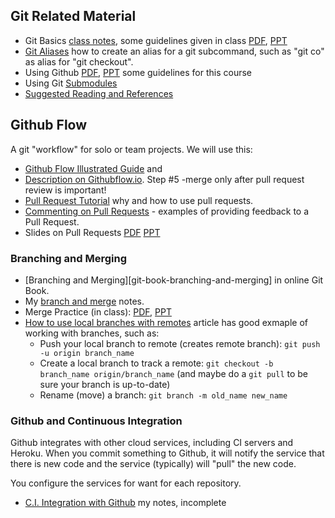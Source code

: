 ## Git Related Material

* Git Basics [class notes](git-basics), some guidelines given in class [PDF](Git-Basics.pdf), [PPT]([Git-Basics.ppt)
* [Git Aliases](aliases) how to create an alias for a git subcommand, such as "git co" as alias for "git checkout".
* Using Github [PDF](Using-Github.pdf), [PPT](Using-Github.ppt) some guidelines for this course
* Using Git [Submodules](submodule)
* [Suggested Reading and References](references)

## Github Flow

A git "workflow" for solo or team projects.  We will use this:

* [Github Flow Illustrated Guide](https://guides.github.com/introduction/flow/) and
* [Description on Githubflow.io](https://githubflow.github.io/). Step #5 -merge only after pull request review is important! 
* [Pull Request Tutorial](https://yangsu.github.io/pull-request-tutorial/) why and how to use pull requests.
* [Commenting on Pull Requests](https://help.github.com/en/articles/commenting-on-a-pull-request) - examples of providing feedback to a Pull Request.
* Slides on Pull Requests [PDF](Pull-Requests.pdf) [PPT](Pull-Requests.ppt)

### Branching and Merging

* [Branching and Merging][git-book-branching-and-merging] in online Git Book.  
* My [branch and merge](branch-and-merge) notes.
* Merge Practice (in class): [PDF](Merge-Practice.pdf), [PPT](Merge-Practice.ppt)
* [How to use local branches with remotes](https://www.freecodecamp.org/forum/t/push-a-new-local-branch-to-a-remote-git-repository-and-track-it-too/13222) article has good exmaple of working with branches, such as:
    - Push your local branch to remote (creates remote branch): `git push -u origin branch_name`
    - Create a local branch to track a remote: `git checkout -b branch_name origin/branch_name` (and maybe do a `git pull` to be sure your branch is up-to-date)
    - Rename (move) a branch: `git branch -m old_name new_name`

### Github and Continuous Integration

Github integrates with other cloud services, including CI servers and Heroku.
When you commit something to Github, it will notify the service that there is new code and the service (typically) will "pull" the new code.

You configure the services for want for each repository.

* [C.I. Integration with Github](ci-integration) my notes, incomplete
